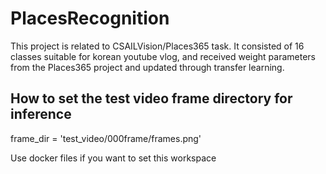 # PlacesRecognition

This project is related to CSAILVision/Places365 task. It consisted of 16 classes suitable for korean youtube vlog, and received weight parameters from the Places365 project and updated through transfer learning.

## How to set the test video frame directory for inference ## 
frame_dir = 'test_video/000frame/frames.png'

Use docker files if you want to set this workspace
